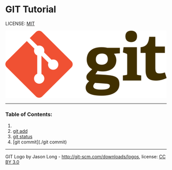 # GIT Tutorial

LICENSE: [MIT](./license.md)

![git-logo](./Git-logo.svg)

---

### Table of Contents:
1. 
2. [git add](./add.md)
3. [git status](./status.md)
4. [git commit](./git commit)


----

GIT Logo by Jason Long - http://git-scm.com/downloads/logos,
 license: [CC BY 3.0](https://creativecommons.org/licenses/by/3.0/)